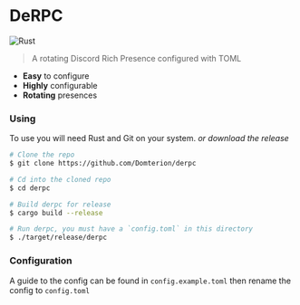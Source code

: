 # DeRPC

![Rust](https://img.shields.io/badge/rust-stable-brightgreen.svg)

> A rotating Discord Rich Presence configured with TOML

- **Easy** to configure
- **Highly** configurable
- **Rotating** presences

### Using

To use you will need Rust and Git on your system.
_or download the release_

```bash
# Clone the repo
$ git clone https://github.com/Domterion/derpc

# Cd into the cloned repo
$ cd derpc

# Build derpc for release
$ cargo build --release

# Run derpc, you must have a `config.toml` in this directory
$ ./target/release/derpc
```

### Configuration

A guide to the config can be found in `config.example.toml` then rename the config to `config.toml`

